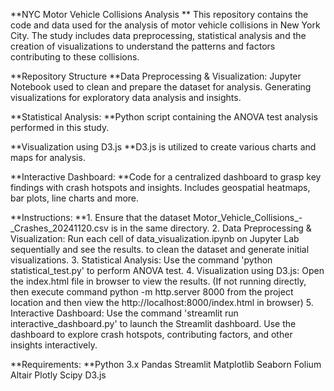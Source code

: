 **NYC Motor Vehicle Collisions Analysis
**
This repository contains the code and data used for the analysis of motor vehicle collisions in New York City. The study includes data preprocessing, statistical analysis and the creation of visualizations to understand the patterns and factors contributing to these collisions.

**Repository Structure
**Data Preprocessing & Visualization:
Jupyter Notebook used to clean and prepare the dataset for analysis.
Generating visualizations for exploratory data analysis and insights.

**Statistical Analysis:
**Python script containing the ANOVA test analysis performed in this study.

**Visualization using D3.js
**D3.js is utilized to create various charts and maps for analysis.

**Interactive Dashboard:
**Code for a centralized dashboard to grasp key findings with crash hotspots and insights.
Includes geospatial heatmaps, bar plots, line charts and more.

**Instructions:
**1. Ensure that the dataset Motor_Vehicle_Collisions_-_Crashes_20241120.csv is in the same directory.
2. Data Preprocessing & Visualization: Run each cell of data_visualization.ipynb on Jupyter Lab sequentially and see the results. to clean the dataset and generate initial visualizations.
3. Statistical Analysis: Use the command 'python statistical_test.py' to perform ANOVA test.
4. Visualization using D3.js: Open the index.html file in browser to view the results. (If not running directly, then execute command python -m http.server 8000 from the project location and then view the http://localhost:8000/index.html in browser)
5. Interactive Dashboard: Use the command 'streamlit run interactive_dashboard.py' to launch the Streamlit dashboard. Use the dashboard to explore crash hotspots, contributing factors, and other insights interactively.

**Requirements:
**Python 3.x
Pandas
Streamlit
Matplotlib
Seaborn
Folium
Altair
Plotly
Scipy
D3.js
